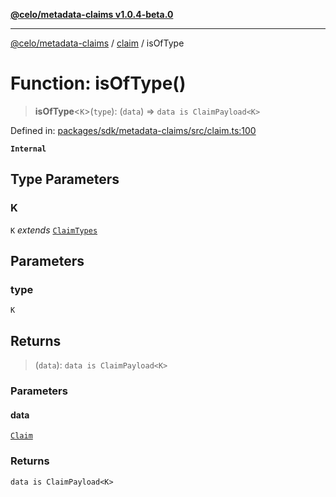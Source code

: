 [**@celo/metadata-claims v1.0.4-beta.0**](../../README.md)

***

[@celo/metadata-claims](../../README.md) / [claim](../README.md) / isOfType

# Function: isOfType()

> **isOfType**\<`K`\>(`type`): (`data`) => `data is ClaimPayload<K>`

Defined in: [packages/sdk/metadata-claims/src/claim.ts:100](https://github.com/celo-org/developer-tooling/blob/master/packages/sdk/metadata-claims/src/claim.ts#L100)

**`Internal`**

## Type Parameters

### K

`K` *extends* [`ClaimTypes`](../../types/enumerations/ClaimTypes.md)

## Parameters

### type

`K`

## Returns

> (`data`): `data is ClaimPayload<K>`

### Parameters

#### data

[`Claim`](../type-aliases/Claim.md)

### Returns

`data is ClaimPayload<K>`
